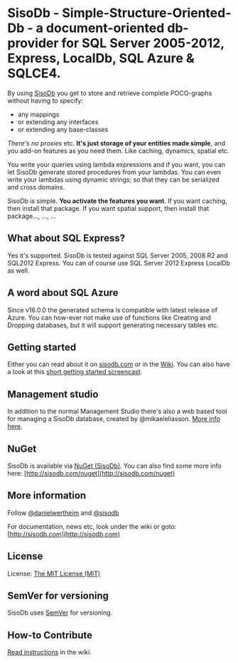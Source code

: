 # SisoDb - Simple-Structure-Oriented-Db - a document-oriented db-provider for SQL Server 2005-2012, Express, LocalDb, SQL Azure & SQLCE4.

By using [SisoDb](http://sisodb.com) you get to store and retrieve complete POCO-graphs without having to specify:

* any mappings
* or extending any interfaces 
* or extending any base-classes

_There's no proxies_ etc. **It's just storage of your entities made simple**, and you add-on features as you need them. Like caching, dynamics, spatial etc.

You write your queries using lambda expressions and if you want, you can let SisoDb generate stored procedures from your lambdas. You can even write your lambdas using dynamic strings; so that they can be serialized and cross domains.

SisoDb is simple. **You activate the features you want**. If you want caching, then install that package. If you want spatial support, then install that package..., ..., ...

## What about SQL Express?
Yes it's supported. SisoDb is tested against SQL Server 2005, 2008 R2 and SQL2012 Express. You can of course use SQL Server 2012 Express LocalDb as well.

## A word about SQL Azure
Since v16.0.0 the generated schema is compatible with latest release of Azure. You can how-ever not make use of functions like Creating and Dropping databases, but it will support generating necessary tables etc.

## Getting started
Either you can read about it on [sisodb.com](http://sisodb.com/wiki/getting-started) or in the [Wiki](https://github.com/danielwertheim/SisoDb-Provider/wiki/getting-started). You can also have a look at this [short getting started screencast](http://vimeo.com/41374802).

## Management studio
In addition to the normal Management Studio there's also a web based tool for managing a SisoDb database, created by @mikaeleliasson. [More info here](https://github.com/MikaelEliasson/SisoDb.Management).

## NuGet
SisoDb is available via [NuGet (SisoDb)](http://nuget.org/packages?q=sisodb). You can also find some more info here: [http://sisodb.com/nuget](http://sisodb.com/nuget)

## More information
Follow [@danielwertheim](http://twitter.com/danielwertheim) and [@sisodb](http://twitter.com/sisodb)

For documentation, news etc, look under the wiki or goto: [http://sisodb.com](http://sisodb.com)

## License
License: [The MIT License (MIT)](http://www.opensource.org/licenses/mit-license.php)

## SemVer for versioning
SisoDb uses [SemVer](http://semver.org) for versioning.

## How-to Contribute
[Read instructions](https://github.com/danielwertheim/SisoDb-Provider/wiki/contribute) in the wiki.